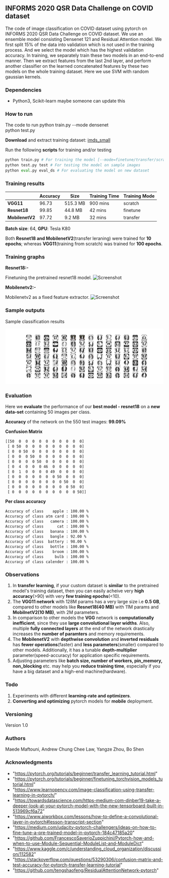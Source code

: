 ##  INFORMS 2020 QSR Data Challenge on COVID dataset

The code of image classification on COVID dataset using pytorch on INFORMS 2020 QSR Data Challenge on COVID dataset. We use an ensemble model consisting Densenet 121 and Residual Attention model. We first split 15% of the data into validation which is not used in the training process. And we select the model which has the highest validation accuracy. In training, we separately train these two models in an end-to-end manner. Then we extract features from the last 2nd layer, and perform another classifier on the learned concatenated features by these two models on the whole training dataset. Here we use SVM with random gaussian kernels. 



### Dependencies

* Python3, Scikit-learn
maybe someone can update this

### How to run

The code to run
python train.py --mode densenet  
python test.py



**Download** and extract training dataset: [imds_small](https://drive.google.com/file/d/1fPDnom5uGTpCb0abkzCvKbLadtNx8FlW/view?usp=sharing)

Run the following **scripts** for training and/or testing

```python
python train.py # For training the model [--mode=finetune/transfer/scratch]
python test.py test # For testing the model on sample images
python eval.py eval_ds # For evaluating the model on new dataset
```

### Training results

|    | Accuracy | Size | Training Time | Training Mode |
|----|----|----|----|-----|
| **VGG11** | 96.73 | 515.3 MB  |  900 mins |  scratch |
| **Resnet18**  | 99.85  | 44.8 MB |  42 mins |  finetune |
| **MobilenetV2**  | 97.72  | 9.2 MB | 32 mins | transfer |

**Batch size**: 64, **GPU**: Tesla K80

Both **Resnet18 and MobilenetV2**(transfer leraning) were trained for **10 epochs**; whereas **VGG11**(training from scratch) was trained for **100 epochs**.


### Training graphs

**Resnet18:-** 

Finetuning the pretrained resnet18 model.
![Screenshot](results/resnet18.png)

**Mobilenetv2:-**

Mobilenetv2 as a fixed feature extractor.
![Screenshot](results/mobilenetv2.png)

### Sample outputs

Sample classification results

![Screenshot](results/all_corona_test_prediction_result_all_Bo_final.png)

### Evaluation

Here we **evaluate** the performance of our **best model - resnet18** on a **new data-set** containing 50 images per class.

**Accuracy** of the network on the 550 test images: **99.09%**

**Confusion Matrix**
```
[[50  0  0  0  0  0  0  0  0  0  0]
 [ 0 50  0  0  0  0  0  0  0  0  0]
 [ 0  0 50  0  0  0  0  0  0  0  0]
 [ 0  0  0 50  0  0  0  0  0  0  0]
 [ 0  0  0  0 50  0  0  0  0  0  0]
 [ 0  4  0  0  0 46  0  0  0  0  0]
 [ 0  1  0  0  0  0 49  0  0  0  0]
 [ 0  0  0  0  0  0  0 50  0  0  0]
 [ 0  0  0  0  0  0  0  0 50  0  0]
 [ 0  0  0  0  0  0  0  0  0 50  0]
 [ 0  0  0  0  0  0  0  0  0  0 50]] 
```
**Per class accuracy**
```
Accuracy of class    apple : 100.00 %
Accuracy of class atm card : 100.00 %
Accuracy of class   camera : 100.00 %
Accuracy of class      cat : 100.00 %
Accuracy of class   banana : 100.00 %
Accuracy of class   bangle : 92.00 %
Accuracy of class  battery : 98.00 %
Accuracy of class   bottle : 100.00 %
Accuracy of class    broom : 100.00 %
Accuracy of class     bulb : 100.00 %
Accuracy of class calender : 100.00 %
```
### Observations

1. In **transfer learning**, if your custom dataset is **similar** to the pretrained model's training dataset, then you can easily acheive very **high accuracy**(>90) with very **few training epochs**(<10).
2. The **VGG11 network** with 128M params has a very large size i.e **0.5 GB**, compared to other models like **Resnet18(40 MB)** with 11M params and **MobilnetV2(10 MB)**, with 2M parameters.
3. In comparison to other models the **VGG** network is **computationally inefficient**, since they use **large convolutional layer widths**. Also, multiple **fully connected layers** at the end of the network drastically increases the **number of paramters** and memory requirements.
4. The **MobilenetV2** with **depthwise convolution** and **inverted residuals** has **fewer operations**(faster) and **less parameters**(smaller) compared to other models. Additionally, it has a tunable **depth-multiplier** parameter(speed-accuracy) for application specific requirements.
5. Adjusting parameters like **batch size, number of workers, pin_memory, non_blocking** etc. may help you **reduce training time**, especially if you have a big dataset and a high-end machine(hardware).

### Todo

1. Experiments with different **learning-rate and optimizers**.
2. **Converting and optimizing** pytorch models for **mobile** deployment.

### Versioning

Version 1.0

### Authors

Maede Maftouni, Andrew Chung Chee Law, Yangze Zhou, Bo Shen

### Acknowledgments
* "https://pytorch.org/tutorials/beginner/transfer_learning_tutorial.html"
* "https://pytorch.org/tutorials/beginner/finetuning_torchvision_models_tutorial.html"
* "https://www.learnopencv.com/image-classification-using-transfer-learning-in-pytorch/"
* "https://towardsdatascience.com/https-medium-com-dinber19-take-a-deeper-look-at-your-pytorch-model-with-the-new-tensorboard-built-in-513969cf6a72"
* "https://www.aiworkbox.com/lessons/how-to-define-a-convolutional-layer-in-pytorch#lesson-transcript-section"
* "https://medium.com/udacity-pytorch-challengers/ideas-on-how-to-fine-tune-a-pre-trained-model-in-pytorch-184c47185a20"
* "https://github.com/FrancescoSaverioZuppichini/Pytorch-how-and-when-to-use-Module-Sequential-ModuleList-and-ModuleDict"
* "https://www.kaggle.com/c/understanding_cloud_organization/discussion/112582"
* "https://stackoverflow.com/questions/53290306/confusion-matrix-and-test-accuracy-for-pytorch-transfer-learning-tutorial"
* "https://github.com/tengshaofeng/ResidualAttentionNetwork-pytorch"
